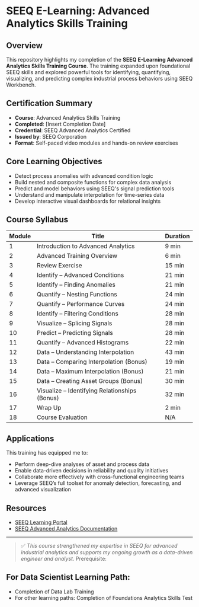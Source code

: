 # SEEQ E-Learning: Advanced Analytics Skills Training

## Overview

This repository highlights my completion of the **SEEQ E-Learning Advanced Analytics Skills Training Course**. The training expanded upon foundational SEEQ skills and explored powerful tools for identifying, quantifying, visualizing, and predicting complex industrial process behaviors using SEEQ Workbench.

## Certification Summary

- **Course**: Advanced Analytics Skills Training  
- **Completed**: [Insert Completion Date]  
- **Credential**: SEEQ Advanced Analytics Certified  
- **Issued by**: SEEQ Corporation  
- **Format**: Self-paced video modules and hands-on review exercises  

## Core Learning Objectives

- Detect process anomalies with advanced condition logic
- Build nested and composite functions for complex data analysis
- Predict and model behaviors using SEEQ's signal prediction tools
- Understand and manipulate interpolation for time-series data
- Develop interactive visual dashboards for relational insights

## Course Syllabus

| Module | Title | Duration |
|--------|-------|----------|
| 1  | Introduction to Advanced Analytics | 9 min |
| 2  | Advanced Training Overview | 6 min |
| 3  | Review Exercise | 15 min |
| 4  | Identify – Advanced Conditions | 21 min |
| 5  | Identify – Finding Anomalies | 21 min |
| 6  | Quantify – Nesting Functions | 24 min |
| 7  | Quantify – Performance Curves | 24 min |
| 8  | Identify – Filtering Conditions | 28 min |
| 9  | Visualize – Splicing Signals | 28 min |
| 10 | Predict – Predicting Signals | 28 min |
| 11 | Quantify – Advanced Histograms | 22 min |
| 12 | Data – Understanding Interpolation | 43 min |
| 13 | Data – Comparing Interpolation (Bonus) | 19 min |
| 14 | Data – Maximum Interpolation (Bonus) | 21 min |
| 15 | Data – Creating Asset Groups (Bonus) | 30 min |
| 16 | Visualize – Identifying Relationships (Bonus) | 32 min |
| 17 | Wrap Up | 2 min |
| 18 | Course Evaluation | N/A |

## Applications

This training has equipped me to:

- Perform deep-dive analyses of asset and process data
- Enable data-driven decisions in reliability and quality initiatives
- Collaborate more effectively with cross-functional engineering teams
- Leverage SEEQ’s full toolset for anomaly detection, forecasting, and advanced visualization

## Resources

- [SEEQ Learning Portal](https://www.seeq.com/learn)
- [SEEQ Advanced Analytics Documentation](https://seeq.gitbook.io/)

---

> ✅ *This course strengthened my expertise in SEEQ for advanced industrial analytics and supports my ongoing growth as a data-driven engineer and analyst.*
> Prerequisite:

## For Data Scientist Learning Path: 
- Completion of Data Lab Training
- For other learning paths: Completion of Foundations Analytics Skills Test
